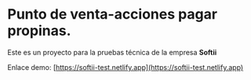 # Punto de venta-acciones pagar propinas.

Este es un proyecto para la pruebas técnica de la empresa **Softii**

Enlace demo: [https://softii-test.netlify.app](https://softii-test.netlify.app)
